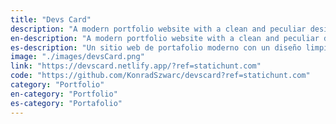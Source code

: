 ```yaml
---
title: "Devs Card"
description: "A modern portfolio website with a clean and peculiar design"
en-description: "A modern portfolio website with a clean and peculiar design"
es-description: "Un sitio web de portafolio moderno con un diseño limpio y peculiar"
image: "./images/devsCard.png"
link: "https://devscard.netlify.app/?ref=statichunt.com"
code: "https://github.com/KonradSzwarc/devscard?ref=statichunt.com"
category: "Portfolio"
en-category: "Portfolio"
es-category: "Portafolio"
---
```

